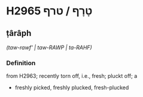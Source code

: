 # H2965 טָרָף / טרף

## ṭârâph

_(taw-rawf' | taw-RAWP | ta-RAHF)_

### Definition

from H2963; recently torn off, i.e., fresh; pluckt off; a

- freshly picked, freshly plucked, fresh-plucked
